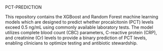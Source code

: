 PCT-PREDICTION


This repository contains the XGBoost and Random Forest machine learning models which are designed to predict whether procalcitonin (PCT) levels exceed 0.5 ng/mL using commonly available laboratory tests. The model utilizes complete blood count (CBC) parameters, C-reactive protein (CRP), and creatinine (Cr) levels to provide a binary prediction of PCT levels, enabling clinicians to optimize testing and antibiotic stewardship.

